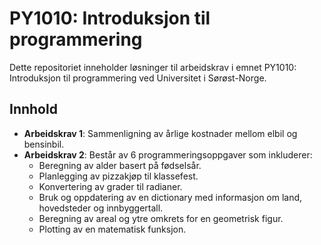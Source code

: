 # PY1010: Introduksjon til programmering

Dette repositoriet inneholder løsninger til arbeidskrav i emnet PY1010: Introduksjon til programmering ved Universitet i Sørøst-Norge.

## Innhold
- **Arbeidskrav 1**: Sammenligning av årlige kostnader mellom elbil og bensinbil.
- **Arbeidskrav 2**: Består av 6 programmeringsoppgaver som inkluderer:
  * Beregning av alder basert på fødselsår.
  * Planlegging av pizzakjøp til klassefest.
  * Konvertering av grader til radianer.
  * Bruk og oppdatering av en dictionary med informasjon om land, hovedsteder og innbyggertall.
  * Beregning av areal og ytre omkrets for en geometrisk figur.
  * Plotting av en matematisk funksjon.




